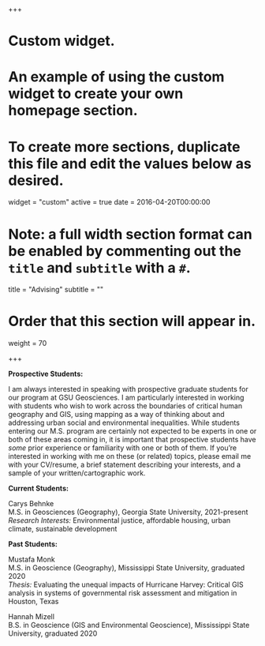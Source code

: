 +++
# Custom widget.
# An example of using the custom widget to create your own homepage section.
# To create more sections, duplicate this file and edit the values below as desired.
widget = "custom"
active = true
date = 2016-04-20T00:00:00

# Note: a full width section format can be enabled by commenting out the `title` and `subtitle` with a `#`.
title = "Advising"
subtitle = ""

# Order that this section will appear in.
weight = 70

+++

__Prospective Students:__

I am always interested in speaking with prospective graduate students for our program at GSU Geosciences. I am particularly interested in working with students who wish to work across the boundaries of critical human geography and GIS, using mapping as a way of thinking about and addressing urban social and environmental inequalities. While students entering our M.S. program are certainly not expected to be experts in one or both of these areas coming in, it is important that prospective students have _some_ prior experience or familiarity with one or both of them. If you’re interested in working with me on these (or related) topics, please email me with your CV/resume, a brief statement describing your interests, and a sample of your written/cartographic work.

__Current Students:__

Carys Behnke
<br>M.S. in Geosciences (Geography), Georgia State University, 2021-present
<br>_Research Interests:_ Environmental justice, affordable housing, urban climate, sustainable development

__Past Students:__

Mustafa Monk  
M.S. in Geoscience (Geography), Mississippi State University, graduated 2020  
_Thesis:_ Evaluating the unequal impacts of Hurricane Harvey: Critical GIS analysis in systems of governmental risk assessment and mitigation in Houston, Texas

Hannah Mizell  
B.S. in Geoscience (GIS and Environmental Geoscience), Mississippi State University, graduated 2020  
